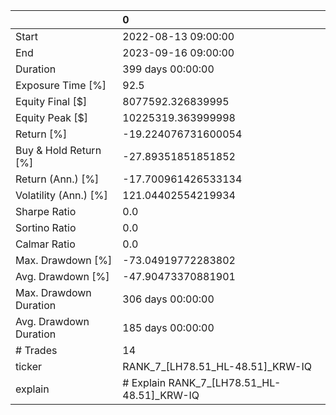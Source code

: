 |                        | 0                                          |
|:-----------------------|:-------------------------------------------|
| Start                  | 2022-08-13 09:00:00                        |
| End                    | 2023-09-16 09:00:00                        |
| Duration               | 399 days 00:00:00                          |
| Exposure Time [%]      | 92.5                                       |
| Equity Final [$]       | 8077592.326839995                          |
| Equity Peak [$]        | 10225319.363999998                         |
| Return [%]             | -19.224076731600054                        |
| Buy & Hold Return [%]  | -27.89351851851852                         |
| Return (Ann.) [%]      | -17.700961426533134                        |
| Volatility (Ann.) [%]  | 121.04402554219934                         |
| Sharpe Ratio           | 0.0                                        |
| Sortino Ratio          | 0.0                                        |
| Calmar Ratio           | 0.0                                        |
| Max. Drawdown [%]      | -73.04919772283802                         |
| Avg. Drawdown [%]      | -47.90473370881901                         |
| Max. Drawdown Duration | 306 days 00:00:00                          |
| Avg. Drawdown Duration | 185 days 00:00:00                          |
| # Trades               | 14                                         |
| ticker                 | RANK_7_[LH78.51_HL-48.51]_KRW-IQ           |
| explain                | # Explain RANK_7_[LH78.51_HL-48.51]_KRW-IQ |